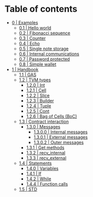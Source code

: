 # Table of contents
* [0 | Examples]()
  * [0.1 | Hello world](examples/hello_world/0.1_Hello_World.md)
  * [0.2 | Fibonacci sequence](examples/fibonacci_sequence/0.2_Fibonacci_sequence.md)
  * [0.3 | Counter]()
  * [0.4 | Echo]()
  * [0.5 | Single note storage]()
  * [0.6 | Internal communications]()
  * [0.7 | Password protected]()
  * [0.8 | Simple wallet]()
* [1 | Handbook]()
  * [1.1 | GAS]()
  * [1.2 | TVM types]()
    * [1.2.0 | Int]()
    * [1.2.1 | Cell]()
    * [1.2.2 | Slice]()
    * [1.2.3 | Builder]()
    * [1.2.4 | Tuple]()
    * [1.2.5 | Cont]()
    * [1.2.6 | Bag of Cells (BoC)]()
  * [1.3 | Contract interaction]()
    * [1.3.0 | Messages]()
      * [1.3.0.0 | Internal messages]()
      * [1.3.0.1 | External messages]()
      * [1.3.0.2 | Outer messages]()
    * [1.3.1 | Get methods]()
    * [1.3.2 | recv_internal]()
    * [1.3.3 | recv_external]()
  * [1.4 | Statements]()
    * [1.4.0 | Variables]()
    * [1.4.1 | If]()
    * [1.4.2 | While]()
    * [1.4.4 | Function calls]()
  * [1.5 | STD]()